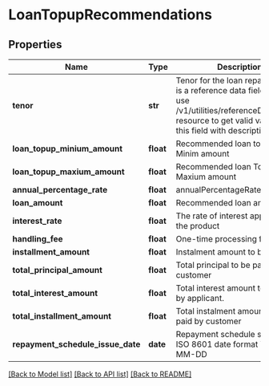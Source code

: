 # LoanTopupRecommendations

## Properties
Name | Type | Description | Notes
------------ | ------------- | ------------- | -------------
**tenor** | **str** | Tenor for the loan repayment.This is a reference data field. Please use /v1/utilities/referenceData/{tenor} resource to get valid values of this field with descriptions. | [optional] 
**loan_topup_minium_amount** | **float** | Recommended loan top-up Minim amount | [optional] 
**loan_topup_maxium_amount** | **float** | Recommended loan Topup Maxium amount | [optional] 
**annual_percentage_rate** | **float** | annualPercentageRate -APR | [optional] 
**loan_amount** | **float** | Recommended loan amount. | [optional] 
**interest_rate** | **float** | The rate of interest applicable for the product | [optional] 
**handling_fee** | **float** | One-time processing fee. | [optional] 
**installment_amount** | **float** | Instalment amount to be paid. | [optional] 
**total_principal_amount** | **float** | Total principal to be paid by customer | [optional] 
**total_interest_amount** | **float** | Total interest amount to be paid by applicant. | [optional] 
**total_installment_amount** | **float** | Total instalment amount to be paid by customer | [optional] 
**repayment_schedule_issue_date** | **date** | Repayment schedule start date in ISO 8601 date format YYYY-MM-DD | [optional] 

[[Back to Model list]](../README.md#documentation-for-models) [[Back to API list]](../README.md#documentation-for-api-endpoints) [[Back to README]](../README.md)

